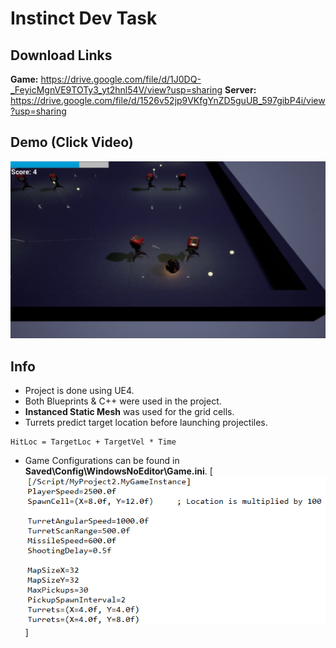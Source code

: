 # Instinct Dev Task

## Download Links

**Game:** https://drive.google.com/file/d/1J0DQ-_FeyicMgnVE9TOTy3_yt2hnl54V/view?usp=sharing
**Server:** https://drive.google.com/file/d/1526v52jp9VKfgYnZD5guUB_597gibP4i/view?usp=sharing

## Demo (Click Video)

[![Demo](https://raw.githubusercontent.com/ius3r/instask/main/media/demo.jpg)](https://drive.google.com/file/d/1Qr9fAxxhxBGZpZ9_0X90SiBl09O07WvO/view?usp=sharing)

## Info

* Project is done using UE4.
* Both Blueprints & C++ were used in the project.
* **Instanced Static Mesh** was used for the grid cells.
* Turrets predict target location before launching projectiles.
```
HitLoc = TargetLoc + TargetVel * Time
```
* Game Configurations can be found in **Saved\Config\WindowsNoEditor\Game.ini**.
[![Demo](https://raw.githubusercontent.com/ius3r/instask/main/media/config.png)]